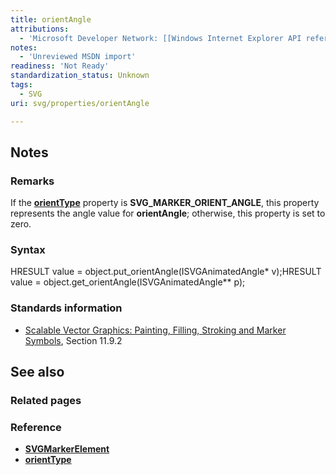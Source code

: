 ```yaml
---
title: orientAngle
attributions:
  - 'Microsoft Developer Network: [[Windows Internet Explorer API reference](http://msdn.microsoft.com/en-us/library/ie/hh828809%28v=vs.85%29.aspx) Article]'
notes:
  - 'Unreviewed MSDN import'
readiness: 'Not Ready'
standardization_status: Unknown
tags:
  - SVG
uri: svg/properties/orientAngle

---
```

## Notes

### Remarks

If the [**orientType**](/svg/properties/orientType) property is **SVG\_MARKER\_ORIENT\_ANGLE**, this property represents the angle value for **orientAngle**; otherwise, this property is set to zero.

### Syntax

HRESULT value = object.put\_orientAngle(ISVGAnimatedAngle\* v);HRESULT value = object.get\_orientAngle(ISVGAnimatedAngle\*\* p);

### Standards information

-   [Scalable Vector Graphics: Painting, Filling, Stroking and Marker Symbols](http://go.microsoft.com/fwlink/p/?linkid=199816), Section 11.9.2

## See also

### Related pages

### Reference

-   [**SVGMarkerElement**](/svg/elements/marker)
-   [**orientType**](/svg/properties/orientType)
